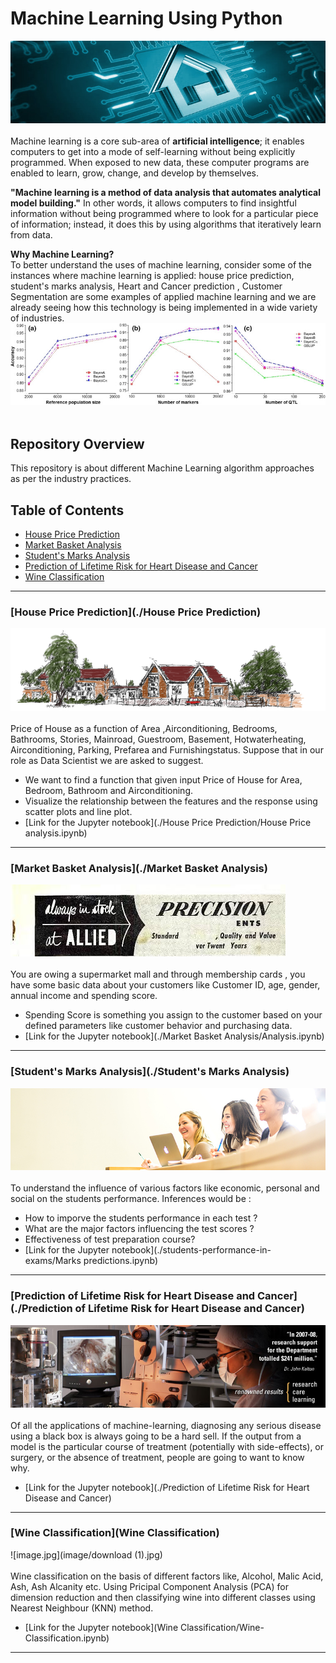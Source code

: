 # Machine Learning Using Python
![image.png](image/Post-The-Source-Short-Newsletter-Create-A-Smart-Home.jpg)<br><br>
Machine learning is a core sub-area of __artificial intelligence__; it enables computers to get into a mode of self-learning without 
being explicitly programmed. When exposed to new data, these computer programs are enabled to learn, grow, change, and develop
by themselves.<br>

__"Machine learning is a method of data analysis that automates analytical model building."__ In other words, it allows computers to find insightful information without being programmed where to look for a particular piece of information; instead, it does this by using algorithms that iteratively learn from data.<br>

__Why Machine Learning?__<br>
To better understand the uses of machine learning, consider some of the instances where machine learning is applied: house price prediction, student's marks analysis, Heart and Cancer prediction , Customer Segmentation are some examples of applied machine learning and we are already seeing how this technology is being implemented in a wide variety of industries.<br>
![image.png](image/1-s2.0-S2095927316301736-gr1.jpg)<br><br>

## Repository Overview
This repository is about different Machine Learning algorithm approaches as per the industry practices.

## Table of Contents
- [House Price Prediction](#section1)<br>
- [Market Basket Analysis](#section2)<br>
- [Student's Marks Analysis](#section3)<br>
- [Prediction of Lifetime Risk for Heart Disease and Cancer](#section4)<br>
- [Wine Classification](#section5)<br>


___
<a id=section1></a>
### [House Price Prediction](./House Price Prediction)
![image.jpg](image/headerimage.png)<br><br>
Price of House as a function of Area ,Airconditioning, Bedrooms, Bathrooms, Stories, Mainroad, Guestroom, Basement, Hotwaterheating, Airconditioning, Parking, Prefarea and Furnishingstatus. Suppose that in our role as Data Scientist we are asked to suggest.
  * We want to find a function that given input Price of House for Area, Bedroom, Bathroom and Airconditioning.
  * Visualize the relationship between the features and the response using scatter plots and line plot.
  * [Link for the Jupyter notebook](./House Price Prediction/House Price analysis.ipynb)

___
<a id=section2></a>
### [Market Basket Analysis](./Market Basket Analysis)
![image.jpg](image/download.jpg)<br><br>
You are owing a supermarket mall and through membership cards , you have some basic data about your customers like 
Customer ID, age, gender, annual income and spending score.
 * Spending Score is something you assign to the customer based on your defined parameters like customer behavior and purchasing data.
 * [Link for the Jupyter notebook](./Market Basket Analysis/Analysis.ipynb)
 
___ 
<a id=section3></a>
### [Student's Marks Analysis](./Student's Marks Analysis)
![image.jpg](image/rs50460_160509_0588_cropped.jpg)<br><br>
To understand the influence of various factors like economic, personal and social on the students performance.
Inferences would be :
* How to imporve the students performance in each test ?
* What are the major factors influencing the test scores ?
* Effectiveness of test preparation course?
* [Link for the Jupyter notebook](./students-performance-in-exams/Marks predictions.ipynb)

___
<a id=section4></a>
### [Prediction of Lifetime Risk for Heart Disease and Cancer](./Prediction of Lifetime Risk for Heart Disease and Cancer)
![image.jpg](image/Research6_sm.jpg)<br><br>
Of all the applications of machine-learning, diagnosing any serious disease using a black box is always going to be a hard sell. If the output from a model is the particular course of treatment (potentially with side-effects), or surgery, or the absence of treatment, people are going to want to know why.
 * [Link for the Jupyter notebook](./Prediction of Lifetime Risk for Heart Disease and Cancer)

___
<a id=section5></a>
### [Wine Classification](Wine Classification)
![image.jpg](image/download (1).jpg)<br><br>
Wine classification on the basis of different factors like, Alcohol, Malic Acid, Ash, Ash Alcanity etc. Using Pricipal Component Analysis (PCA) for dimension reduction and then classifying wine into different classes using Nearest Neighbour (KNN) method.
 * [Link for the Jupyter notebook](Wine Classification/Wine-Classification.ipynb) 
___
